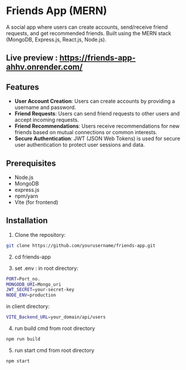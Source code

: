 # Friends App (MERN)

A social app where users can create accounts, send/receive friend requests, and get recommended friends. Built using the MERN stack (MongoDB, Express.js, React.js, Node.js).

## Live preview : https://friends-app-ahhv.onrender.com/

## Features
- **User Account Creation**: Users can create accounts by providing a username and password.
- **Friend Requests**: Users can send friend requests to other users and accept incoming requests.
- **Friend Recommendations**: Users receive recommendations for new friends based on mutual connections or common interests.
- **Secure Authentication**: JWT (JSON Web Tokens) is used for secure user authentication to protect user sessions and data.

## Prerequisites

- Node.js
- MongoDB
- express.js
- npm/yarn
- Vite (for frontend)

## Installation

1. Clone the repository:

```bash
git clone https://github.com/yourusername/friends-app.git
```
2. cd friends-app

3. set .env :
in root directory:
```bash
PORT=Port_no.
MONGODB_URI=Mongo_uri
JWT_SECRET=your-secret-key
NODE_ENV=production
```
in client directory:
```bash
VITE_Backend_URL=your_domain/api/users
```
4. run build cmd from root directory
```bash
npm run build
```
5. run start cmd from root directory
```bash
npm start
```

